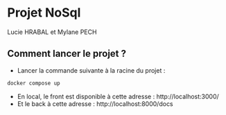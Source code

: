 # Projet NoSql 
Lucie HRABAL et Mylane PECH
## Comment lancer le projet ?
- Lancer la commande suivante à la racine du projet :
```bash
docker compose up
```

- En local, le front est disponible à cette adresse :
http://localhost:3000/
- Et le back à cette adresse : 
http://localhost:8000/docs